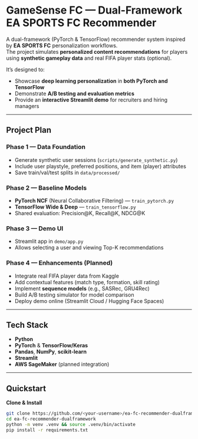 # GameSense FC — Dual-Framework EA SPORTS FC Recommender

A dual-framework (PyTorch & TensorFlow) recommender system inspired by **EA SPORTS FC** personalization workflows.  
The project simulates **personalized content recommendations** for players using **synthetic gameplay data** and real FIFA player stats (optional).  

It’s designed to:
- Showcase **deep learning personalization** in **both PyTorch and TensorFlow**
- Demonstrate **A/B testing and evaluation metrics**
- Provide an **interactive Streamlit demo** for recruiters and hiring managers

---

## Project Plan

### **Phase 1 — Data Foundation** 
- Generate synthetic user sessions (`scripts/generate_synthetic.py`)
- Include user playstyle, preferred positions, and item (player) attributes
- Save train/val/test splits in `data/processed/`

### **Phase 2 — Baseline Models** 
- **PyTorch NCF** (Neural Collaborative Filtering) — `train_pytorch.py`
- **TensorFlow Wide & Deep** — `train_tensorflow.py`
- Shared evaluation: Precision@K, Recall@K, NDCG@K

### **Phase 3 — Demo UI** 
- Streamlit app in `demo/app.py`
- Allows selecting a user and viewing Top-K recommendations

### **Phase 4 — Enhancements** (Planned)
- Integrate real FIFA player data from Kaggle
- Add contextual features (match type, formation, skill rating)
- Implement **sequence models** (e.g., SASRec, GRU4Rec)
- Build A/B testing simulator for model comparison
- Deploy demo online (Streamlit Cloud / Hugging Face Spaces)

---

## Tech Stack
- **Python**
- **PyTorch** & **TensorFlow/Keras**
- **Pandas**, **NumPy**, **scikit-learn**
- **Streamlit**
- **AWS SageMaker** (planned integration)

---

## Quickstart

**Clone & Install**
```bash
git clone https://github.com/<your-username>/ea-fc-recommender-dualframework.git
cd ea-fc-recommender-dualframework
python -m venv .venv && source .venv/bin/activate
pip install -r requirements.txt
